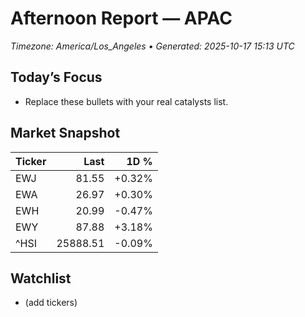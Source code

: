 # Afternoon Report — APAC
_Timezone: America/Los_Angeles • Generated: 2025-10-17 15:13 UTC_

## Today’s Focus
- Replace these bullets with your real catalysts list.

## Market Snapshot
| Ticker | Last | 1D % |
|---|---:|---:|
| EWJ | 81.55 | +0.32% |
| EWA | 26.97 | +0.30% |
| EWH | 20.99 | -0.47% |
| EWY | 87.88 | +3.18% |
| ^HSI | 25888.51 | -0.09% |

## Watchlist
- (add tickers)
